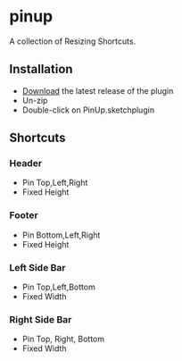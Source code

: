 # pinup
A collection of Resizing Shortcuts. 

## Installation

- [<a href="https://github.com/acollurafici/PinUp/releases/tag/v0.3.2">Download</a>](https://github.com/acollurafici/PinUp/releases/tag/v0.3.2) the latest release of the plugin
- Un-zip
- Double-click on PinUp.sketchplugin

## Shortcuts

### Header
- Pin Top,Left,Right
- Fixed Height
### Footer
- Pin Bottom,Left,Right 
- Fixed Height
### Left Side Bar 
- Pin Top,Left,Bottom 
- Fixed Width
### Right Side Bar 
- Pin Top, Right, Bottom 
- Fixed Width


